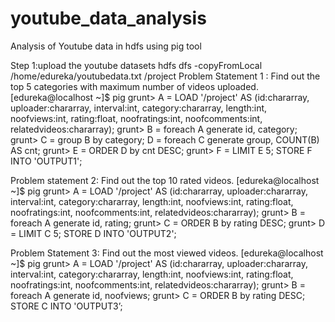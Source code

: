 # youtube_data_analysis
Analysis of Youtube data in hdfs using pig tool

Step 1:upload the youtube datasets
hdfs dfs -copyFromLocal /home/edureka/youtubedata.txt /project
Problem Statement 1 :
Find out the top 5 categories with maximum number of videos uploaded.
[edureka@localhost ~]$ pig
grunt> A = LOAD '/project' AS (id:chararray, uploader:chararray, interval:int, category:chararray, length:int, noofviews:int, rating:float, noofratings:int, noofcomments:int, relatedvideos:chararray);
grunt> B = foreach A generate id, category;
grunt> C = group B by category;
D = foreach C generate group, COUNT(B) AS cnt;
grunt> E = ORDER D by cnt DESC;
grunt> F = LIMIT E 5;
STORE F INTO 'OUTPUT1';

Problem statement 2:
Find out the top 10 rated videos.
[edureka@localhost ~]$ pig
grunt> A = LOAD '/project' AS (id:chararray, uploader:chararray, interval:int,
category:chararray, length:int, noofviews:int, rating:float, noofratings:int,
noofcomments:int, relatedvideos:chararray);
grunt> B = foreach A generate id, rating;
grunt> C = ORDER B by rating DESC;
grunt> D = LIMIT C 5;
STORE D INTO 'OUTPUT2';

Problem Statement 3:
Find out the most viewed videos.
[edureka@localhost ~]$ pig
grunt> A = LOAD '/project' AS (id:chararray, uploader:chararray, interval:int, category:chararray, length:int, noofviews:int, rating:float, noofratings:int, noofcomments:int, relatedvideos:chararray);
grunt> B = foreach A generate id, noofviews;
grunt> C = ORDER B by rating DESC;
STORE C INTO 'OUTPUT3’;
